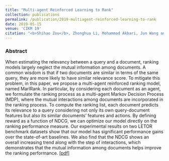 ```yaml
---
title: "Multi-agent Reinforced Learning to Rank"
collection: publications
permalink: /publication/2019-multiagent-reinforced-learning-to-rank
date: 2019-05-15
venue: 'CIKM 19'
citation: "<b>Shihao Zou</b>, Zhonghua Li, Mohammad Akbari, Jun Wang and Peng Zhang. CIKM 2019."
---
```

### Abstract
When estimating the relevancy between a query and a document, ranking models largely neglect the mutual information among documents. A common wisdom is that if two documents are similar in terms of the same query, they are more likely to have similar relevance score. To mitigate this problem, in this paper, we propose a multi-agent reinforced ranking model, named MarlRank. In particular, by considering each document as an agent, we formulate the ranking process as a multi-agent Markov Decision Process (MDP), where the mutual interactions among documents are incorporated in the ranking process. To compute the ranking list, each document predicts its relevance to a query considering not only its own query-document features but also its similar documents’ features and actions. By defining reward as a function of NDCG, we can optimize our model directly on the ranking performance measure. Our experimental results on two LETOR benchmark datasets show that our model has significant performance gains over the state-of-art baselines. We also find that the NDCG shows an overall increasing trend along with the step of interactions, which demonstrates that the mutual information among documents helps improve the ranking performance. [[pdf]](/files/cikm2019.pdf)

